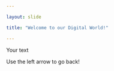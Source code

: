 ```yaml
---

layout: slide

title: "Welcome to our Digital World!"

---
```


Your text

Use the left arrow to go back!
